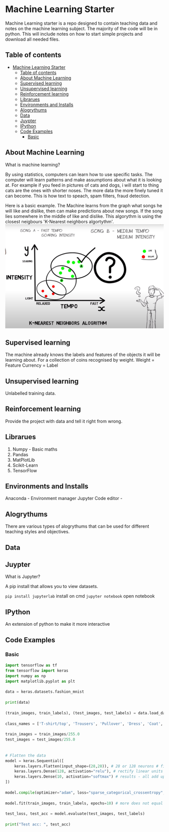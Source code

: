 # Machine Learning Starter

Machine Learning starter is a repo designed to contain teaching data and notes on the machine learning subject.
The majority of the code will be in python.
This will include notes on how to start simple projects and download all needed files.

## Table of contents

- [Machine Learning Starter](#machine-learning-starter)
  - [Table of contents](#table-of-contents)
  - [About Machine Learning](#about-machine-learning)
  - [Supervised learning](#supervised-learning)
  - [Unsupervised learning](#unsupervised-learning)
  - [Reinforcement learning](#reinforcement-learning)
  - [Librarues](#librarues)
  - [Environments and Installs](#environments-and-installs)
  - [Alogrythums](#alogrythums)
  - [Data](#data)
  - [Juypter](#juypter)
  - [IPython](#ipython)
  - [Code Examples](#code-examples)
    - [Basic](#basic)

## About Machine Learning

What is machine learning?

By using statistics, computers can learn how to use specific tasks.
The computer will learn patterns and make assumptions about what it is looking at.
For example if you feed in pictures of cats and dogs, i will start to thing cats are the ones with shorter noses.
The more data the more finely tuned it can become.
This is how text to speach, spam filters, fraud detection.

Here is a basic example.
The Machine learns from the graph what songs he will like and dislike, then can make predictions about new songs. If the song lies somewhere in the middle of like and dislike. This algorythm is using the closest neigbours 'K-Nearest neighbors algortythm'.
<img src='./assets/k-neigbour.png' />

## Supervised learning

The machine already knows the labels and features of the objects it will be learning about.
For a collection of coins recognised by weight.
Weight = Feature
Currency = Label

## Unsupervised learning

Unlabelled training data.

## Reinforcement learning

Provide the project with data and tell it right from wrong.

## Librarues

1. Numpy - Basic maths
2. Pandas
3. MatPlotLib
4. Scikit-Learn
5. TensorFlow

## Environments and Installs

Anaconda - Environment manager
Jupyter Code editor -

## Alogrythums

There are various types of alogrythums that can be used for different teaching styles and objectives.

## Data

## Juypter

What is Jupyter?

A pip install that allows you to view datasets.

`pip install jupyterlab` install on cmd
`jupyter notebook` open notebook

## IPython

An extension of python to make it more interactive

## Code Examples

### Basic

```py
import tensorflow as tf
from tensorflow import keras
import numpy as np
import matplotlib.pyplot as plt

data = keras.datasets.fashion_mnist

print(data)

(train_images, train_labels), (test_images, test_labels) = data.load_data()

class_names = ['T-shirt/top', 'Trousers', 'Pullover', 'Dress', 'Coat', 'Sandal', 'Shirt', 'Sneaker', 'Bag', 'Ankle boot']

train_images = train_images/255.0
test_images = test_images/255.0


# Flatten the data
model = keras.Sequential([
    keras.layers.Flatten(input_shape=(28,28)), # 28 or 128 neurons # first layer input layer
    keras.layers.Dense(128, activation="relu"), # rectify linear units # layer of data
    keras.layers.Dense(10, activation="softmax") # results - all add up to 1
])

model.compile(optimizer="adam", loss="sparse_categorical_crossentropy", metrics=["accuracy"])

model.fit(train_images, train_labels, epochs=10) # more does not equal better

test_loss, test_acc = model.evaluate(test_images, test_labels)

print("Test acc: ", test_acc)
```
